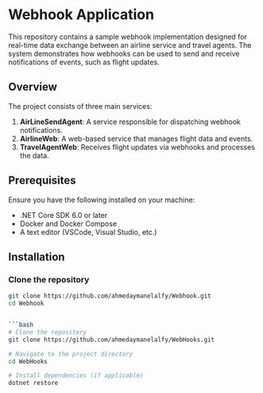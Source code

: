 # Webhook Application

This repository contains a sample webhook implementation designed for real-time data exchange between an airline service and travel agents. The system demonstrates how webhooks can be used to send and receive notifications of events, such as flight updates.

## Overview

The project consists of three main services:
1. **AirLineSendAgent**: A service responsible for dispatching webhook notifications.
2. **AirlineWeb**: A web-based service that manages flight data and events.
3. **TravelAgentWeb**: Receives flight updates via webhooks and processes the data.

## Prerequisites

Ensure you have the following installed on your machine:
- .NET Core SDK 6.0 or later
- Docker and Docker Compose
- A text editor (VSCode, Visual Studio, etc.)

## Installation

### Clone the repository

```bash
git clone https://github.com/ahmedaymanelalfy/Webhook.git
cd Webhook


```bash
# Clone the repository
git clone https://github.com/ahmedaymanelalfy/WebHooks.git

# Navigate to the project directory
cd WebHooks

# Install dependencies (if applicable)
dotnet restore
